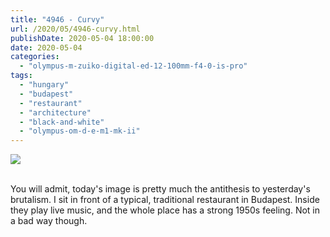 ```yaml
---
title: "4946 - Curvy"
url: /2020/05/4946-curvy.html
publishDate: 2020-05-04 18:00:00
date: 2020-05-04
categories: 
  - "olympus-m-zuiko-digital-ed-12-100mm-f4-0-is-pro"
tags: 
  - "hungary"
  - "budapest"
  - "restaurant"
  - "architecture"
  - "black-and-white"
  - "olympus-om-d-e-m1-mk-ii"
---
```

<div class="container">
<div class="center"><a target="_blank" href="https://d25zfm9zpd7gm5.cloudfront.net/1200x1200/2018/20180520_192954_lr.jpg"><img class="webfeedsFeaturedVisual" src="https://d25zfm9zpd7gm5.cloudfront.net/0600x0600/2018/20180520_192954_lr.jpg" /></a></div>
</div>
<br />

You will admit, today's image is pretty much the antithesis to yesterday's brutalism. I sit in front of a typical, traditional restaurant in Budapest. Inside they play live music, and the whole place has a strong 1950s feeling. Not in a bad way though.